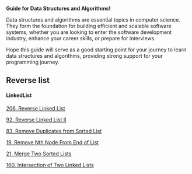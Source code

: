**Guide for Data Structures and Algorithms!**

Data structures and algorithms are essential topics in computer science. They form the foundation for building efficient and scalable software systems, whether you are looking to enter the software development industry, enhance your career skills, or prepare for interviews.

Hope this guide will serve as a good starting point for your journey to learn data structures and algorithms, providing strong support for your programming journey.

## Reverse list


#### LinkedList


[206. Reverse Linked List](./Linkedlist/206.md)

[92. Reverse Linked List II](./Linkedlist/92.md)

[83. Remove Duplicates from Sorted List](./Linkedlist/83.md)

[19. Remove Nth Node From End of List](./Linkedlist/19.md)

[21. Merge Two Sorted Lists](./Linkedlist/21.md)

[160. Intersection of Two Linked Lists](./Linkedlist/160.md)


